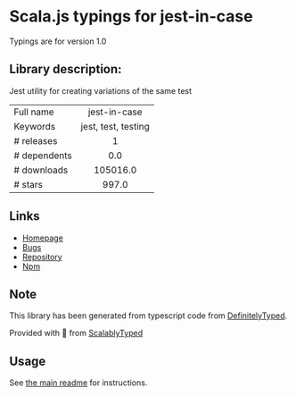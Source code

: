 
# Scala.js typings for jest-in-case

Typings are for version 1.0

## Library description:
Jest utility for creating variations of the same test

|                    |                 |
| ------------------ | :-------------: |
| Full name          | jest-in-case |
| Keywords           | jest, test, testing |
| # releases         | 1 |
| # dependents       | 0.0 |
| # downloads        | 105016.0 |
| # stars            | 997.0 |

## Links
- [Homepage](https://github.com/thinkmill/jest-in-case#readme)
- [Bugs](https://github.com/thinkmill/jest-in-case/issues)
- [Repository](https://github.com/thinkmill/jest-in-case)
- [Npm](https://www.npmjs.com/package/jest-in-case)
    


## Note
This library has been generated from typescript code from [DefinitelyTyped](https://definitelytyped.org).

Provided with :purple_heart: from [ScalablyTyped](https://github.com/oyvindberg/ScalablyTyped)

## Usage
See [the main readme](../../readme.md) for instructions.


